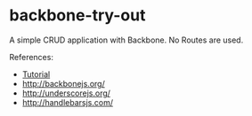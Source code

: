 backbone-try-out
================

A simple CRUD application with Backbone. 
No Routes are used.

References:

 - [Tutorial][1]
 - http://backbonejs.org/
 - http://underscorejs.org/
 - http://handlebarsjs.com/

  [1]: http://www.codebeerstartups.com/2012/12/introduction-to-backbone-js-and-setting-up-an-working-environment/